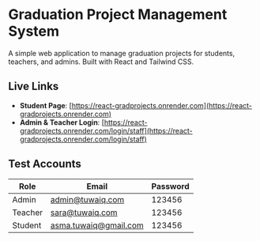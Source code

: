 # Graduation Project Management System

A simple web application to manage graduation projects for students, teachers, and admins. Built with React and Tailwind CSS.


## Live Links

-  **Student Page**: [https://react-gradprojects.onrender.com](https://react-gradprojects.onrender.com)
-  **Admin & Teacher Login**: [https://react-gradprojects.onrender.com/login/staff](https://react-gradprojects.onrender.com/login/staff)


## Test Accounts

| Role    | Email                        | Password |
|---------|------------------------------|----------|
| Admin   | admin@tuwaiq.com             | 123456   |
| Teacher | sara@tuwaiq.com              | 123456   |
| Student | asma.tuwaiq@gmail.com        | 123456   |
